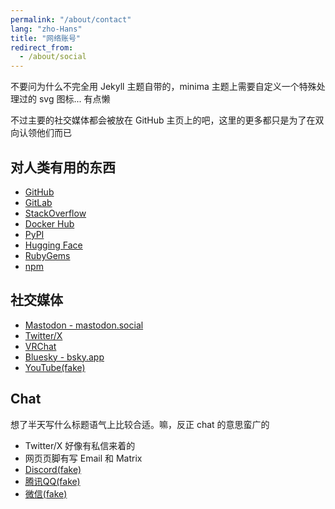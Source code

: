```yaml
---
permalink: "/about/contact"
lang: "zho-Hans"
title: "网络账号"
redirect_from:
  - /about/social
---
```


不要问为什么不完全用 Jekyll 主题自带的，minima 主题上需要自定义一个特殊处理过的 svg 图标... 有点懒

不过主要的社交媒体都会被放在 GitHub 主页上的吧，这里的更多都只是为了在双向认领他们而已

## 对人类有用的东西

- [GitHub](https://github.com/SourLemonJuice)
- [GitLab](https://gitlab.com/SourLemonJuice)
- [StackOverflow](https://stackoverflow.com/users/25416550)
- [Docker Hub](https://hub.docker.com/u/sourlemonjuice)
- [PyPI](https://pypi.org/user/SourLemonJuice/)
- [Hugging Face](https://huggingface.co/SourLemonJuice)
- [RubyGems](https://rubygems.org/profiles/SourLemonJuice)
- [npm](https://www.npmjs.com/~sourlemonjuice)

## 社交媒体

- [Mastodon - mastodon.social](https://mastodon.social/@SourLemonJuice)
- [Twitter/X](https://x.com/LemonJuice3893)
- [VRChat](https://vrchat.com/home/user/usr_17d2f8db-b256-448d-8405-b62b860025c5)
- [Bluesky - bsky.app](https://bsky.app/profile/sourlemonjuice.bsky.social)
- [YouTube(fake)](https://www.bilibili.com/video/BV1GJ411x7h7)

## Chat

想了半天写什么标题语气上比较合适。嘛，反正 chat 的意思蛮广的

- Twitter/X 好像有私信来着的
- 网页页脚有写 Email 和 Matrix
- [Discord(fake)](https://youtu.be/dQw4w9WgXcQ)
- [腾讯QQ(fake)](https://open.spotify.com/track/4PTG3Z6ehGkBFwjybzWkR8)
- [微信(fake)](https://en.wikipedia.org/wiki/Never_Gonna_Give_You_Up)
